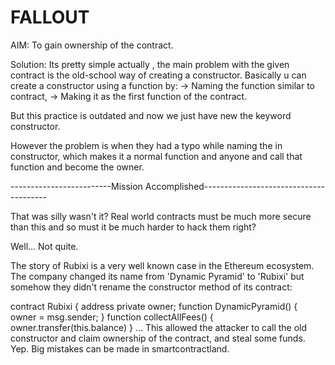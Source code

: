 # FALLOUT 


AIM: To gain ownership of the contract.

Solution: Its pretty simple actually , the main problem with the given contract is the old-school way of creating a constructor.
Basically u can create a constructor using a function by:
-> Naming the function similar to contract,
-> Making it as the first function of the contract.



But this practice is outdated and now we just have new the keyword constructor.



However the problem is when they had a typo while naming the in constructor, which makes it a normal function and anyone and call that function and become the owner.



-------------------------Mission Accomplished---------------------------------------


That was silly wasn't it? Real world contracts must be much more secure than this and so must it be much harder to hack them right?

Well... Not quite.

The story of Rubixi is a very well known case in the Ethereum ecosystem. The company changed its name from 'Dynamic Pyramid' to 'Rubixi' but somehow they didn't rename the constructor method of its contract:

contract Rubixi {
  address private owner;
  function DynamicPyramid() { owner = msg.sender; }
  function collectAllFees() { owner.transfer(this.balance) }
  ...
This allowed the attacker to call the old constructor and claim ownership of the contract, and steal some funds. Yep. Big mistakes can be made in smartcontractland.


